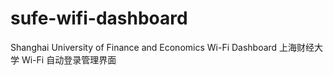 # sufe-wifi-dashboard
Shanghai University of Finance and Economics Wi-Fi Dashboard 上海财经大学 Wi-Fi 自动登录管理界面
